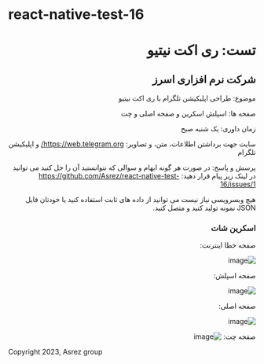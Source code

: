 # react-native-test-16

<div dir="rtl">

<h1>تست: ری اکت نیتیو</h1>
<h2>شرکت نرم افزاری اسرز</h2>

موضوع: طراحی اپلیکیشن تلگرام با ری اکت نیتیو

صفحه ها: اسپلش اسکرین و صفحه اصلی و چت

زمان داوری: یک شنبه صبح

سایت جهت برداشتن اطلاعات، متن، و تصاویر: https://web.telegram.org/ و اپلیکیشن تلگرام

پرسش و پاسخ: در صورت هر گونه ابهام و سوالی که نتوانستید آن را حل کنید می توانید در لینک زیر پیام قرار دهید:
https://github.com/Asrez/react-native-test-16/issues/1

هیچ وبسرویسی نیاز نیست می توانید از داده های ثابت استفاده کنید یا خودتان فایل JSON نمونه تولید کنید و متصل کنید.


<h3>اسکرین شات</h3>
صفحه خطا اینترنت:

![image](https://github.com/Asrez/react-native-test-15/assets/2658040/6d67103e-abe7-43d7-b531-c9558a82917a)


صفحه اسپلش:

![image](https://github.com/Asrez/react-native-test-16/assets/2658040/95662328-8326-4fc4-93a0-d5fd047de0a3)

صفحه اصلی:

![image](https://github.com/Asrez/react-native-test-16/assets/2658040/27bd61de-3545-4cac-bf26-4e635e56a28f)


صفحه چت:
![image](https://github.com/Asrez/react-native-test-16/assets/2658040/51fe81d1-1270-475e-9636-a438c3232ac5)

</div>

Copyright 2023, Asrez group
